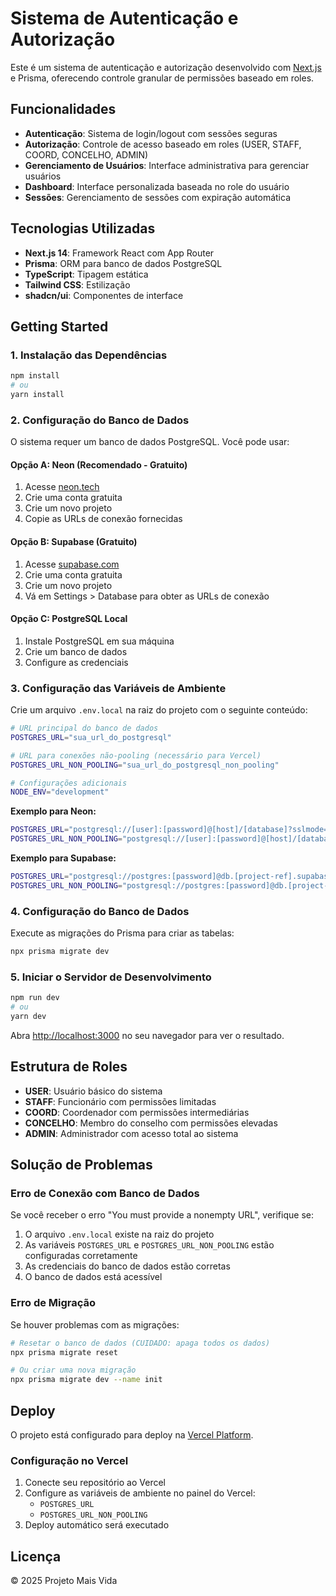 # Sistema de Autenticação e Autorização

Este é um sistema de autenticação e autorização desenvolvido com [Next.js](https://nextjs.org) e Prisma, oferecendo controle granular de permissões baseado em roles.

## Funcionalidades

- **Autenticação**: Sistema de login/logout com sessões seguras
- **Autorização**: Controle de acesso baseado em roles (USER, STAFF, COORD, CONCELHO, ADMIN)
- **Gerenciamento de Usuários**: Interface administrativa para gerenciar usuários
- **Dashboard**: Interface personalizada baseada no role do usuário
- **Sessões**: Gerenciamento de sessões com expiração automática

## Tecnologias Utilizadas

- **Next.js 14**: Framework React com App Router
- **Prisma**: ORM para banco de dados PostgreSQL
- **TypeScript**: Tipagem estática
- **Tailwind CSS**: Estilização
- **shadcn/ui**: Componentes de interface

## Getting Started

### 1. Instalação das Dependências

```bash
npm install
# ou
yarn install
```

### 2. Configuração do Banco de Dados

O sistema requer um banco de dados PostgreSQL. Você pode usar:

#### Opção A: Neon (Recomendado - Gratuito)
1. Acesse [neon.tech](https://neon.tech)
2. Crie uma conta gratuita
3. Crie um novo projeto
4. Copie as URLs de conexão fornecidas

#### Opção B: Supabase (Gratuito)
1. Acesse [supabase.com](https://supabase.com)
2. Crie uma conta gratuita
3. Crie um novo projeto
4. Vá em Settings > Database para obter as URLs de conexão

#### Opção C: PostgreSQL Local
1. Instale PostgreSQL em sua máquina
2. Crie um banco de dados
3. Configure as credenciais

### 3. Configuração das Variáveis de Ambiente

Crie um arquivo `.env.local` na raiz do projeto com o seguinte conteúdo:

```bash
# URL principal do banco de dados
POSTGRES_URL="sua_url_do_postgresql"

# URL para conexões não-pooling (necessário para Vercel)
POSTGRES_URL_NON_POOLING="sua_url_do_postgresql_non_pooling"

# Configurações adicionais
NODE_ENV="development"
```

**Exemplo para Neon:**
```bash
POSTGRES_URL="postgresql://[user]:[password]@[host]/[database]?sslmode=require"
POSTGRES_URL_NON_POOLING="postgresql://[user]:[password]@[host]/[database]?sslmode=require&connect_timeout=300"
```

**Exemplo para Supabase:**
```bash
POSTGRES_URL="postgresql://postgres:[password]@db.[project-ref].supabase.co:5432/postgres"
POSTGRES_URL_NON_POOLING="postgresql://postgres:[password]@db.[project-ref].supabase.co:5432/postgres"
```

### 4. Configuração do Banco de Dados

Execute as migrações do Prisma para criar as tabelas:

```bash
npx prisma migrate dev
```

### 5. Iniciar o Servidor de Desenvolvimento

```bash
npm run dev
# ou
yarn dev
```

Abra [http://localhost:3000](http://localhost:3000) no seu navegador para ver o resultado.

## Estrutura de Roles

- **USER**: Usuário básico do sistema
- **STAFF**: Funcionário com permissões limitadas
- **COORD**: Coordenador com permissões intermediárias
- **CONCELHO**: Membro do conselho com permissões elevadas
- **ADMIN**: Administrador com acesso total ao sistema

## Solução de Problemas

### Erro de Conexão com Banco de Dados
Se você receber o erro "You must provide a nonempty URL", verifique se:

1. O arquivo `.env.local` existe na raiz do projeto
2. As variáveis `POSTGRES_URL` e `POSTGRES_URL_NON_POOLING` estão configuradas corretamente
3. As credenciais do banco de dados estão corretas
4. O banco de dados está acessível

### Erro de Migração
Se houver problemas com as migrações:

```bash
# Resetar o banco de dados (CUIDADO: apaga todos os dados)
npx prisma migrate reset

# Ou criar uma nova migração
npx prisma migrate dev --name init
```

## Deploy

O projeto está configurado para deploy na [Vercel Platform](https://vercel.com/new?utm_medium=default-template&filter=next.js&utm_source=create-next-app&utm_campaign=create-next-app-readme).

### Configuração no Vercel
1. Conecte seu repositório ao Vercel
2. Configure as variáveis de ambiente no painel do Vercel:
   - `POSTGRES_URL`
   - `POSTGRES_URL_NON_POOLING`
3. Deploy automático será executado

## Licença

© 2025 Projeto Mais Vida
